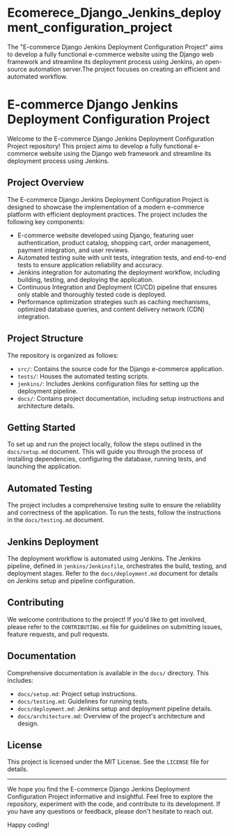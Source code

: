 # Ecomerece_Django_Jenkins_deployment_configuration_project
The "E-commerce Django Jenkins Deployment Configuration Project" aims to develop a fully functional e-commerce website using the Django web framework and streamline its deployment process using Jenkins, an open-source automation server.The project focuses on creating an efficient and automated workflow.
# E-commerce Django Jenkins Deployment Configuration Project

Welcome to the E-commerce Django Jenkins Deployment Configuration Project repository! This project aims to develop a fully functional e-commerce website using the Django web framework and streamline its deployment process using Jenkins.

## Project Overview

The E-commerce Django Jenkins Deployment Configuration Project is designed to showcase the implementation of a modern e-commerce platform with efficient deployment practices. The project includes the following key components:

- E-commerce website developed using Django, featuring user authentication, product catalog, shopping cart, order management, payment integration, and user reviews.
- Automated testing suite with unit tests, integration tests, and end-to-end tests to ensure application reliability and accuracy.
- Jenkins integration for automating the deployment workflow, including building, testing, and deploying the application.
- Continuous Integration and Deployment (CI/CD) pipeline that ensures only stable and thoroughly tested code is deployed.
- Performance optimization strategies such as caching mechanisms, optimized database queries, and content delivery network (CDN) integration.

## Project Structure

The repository is organized as follows:

- `src/`: Contains the source code for the Django e-commerce application.
- `tests/`: Houses the automated testing scripts.
- `jenkins/`: Includes Jenkins configuration files for setting up the deployment pipeline.
- `docs/`: Contains project documentation, including setup instructions and architecture details.

## Getting Started

To set up and run the project locally, follow the steps outlined in the `docs/setup.md` document. This will guide you through the process of installing dependencies, configuring the database, running tests, and launching the application.

## Automated Testing

The project includes a comprehensive testing suite to ensure the reliability and correctness of the application. To run the tests, follow the instructions in the `docs/testing.md` document.

## Jenkins Deployment

The deployment workflow is automated using Jenkins. The Jenkins pipeline, defined in `jenkins/Jenkinsfile`, orchestrates the build, testing, and deployment stages. Refer to the `docs/deployment.md` document for details on Jenkins setup and pipeline configuration.

## Contributing

We welcome contributions to the project! If you'd like to get involved, please refer to the `CONTRIBUTING.md` file for guidelines on submitting issues, feature requests, and pull requests.

## Documentation

Comprehensive documentation is available in the `docs/` directory. This includes:

- `docs/setup.md`: Project setup instructions.
- `docs/testing.md`: Guidelines for running tests.
- `docs/deployment.md`: Jenkins setup and deployment pipeline details.
- `docs/architecture.md`: Overview of the project's architecture and design.

## License

This project is licensed under the MIT License. See the `LICENSE` file for details.

---

We hope you find the E-commerce Django Jenkins Deployment Configuration Project informative and insightful. Feel free to explore the repository, experiment with the code, and contribute to its development. If you have any questions or feedback, please don't hesitate to reach out.

Happy coding!

